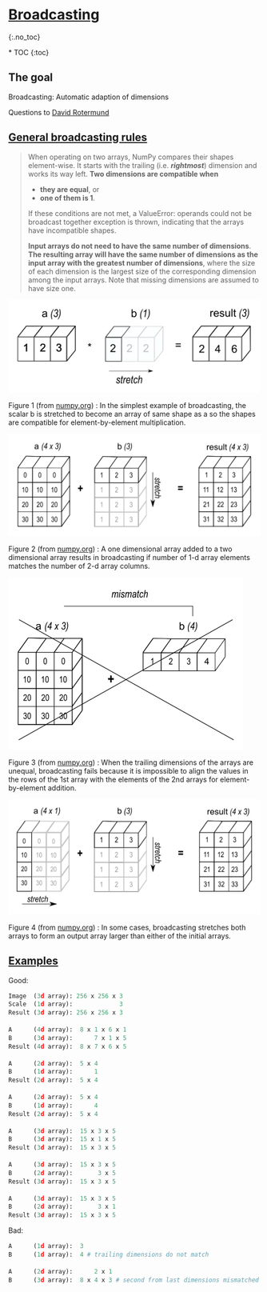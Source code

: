 # [Broadcasting](https://numpy.org/devdocs/user/basics.broadcasting.html)
{:.no_toc}

<nav markdown="1" class="toc-class">
* TOC
{:toc}
</nav>

## The goal

Broadcasting: Automatic adaption of dimensions​

Questions to [David Rotermund](mailto:davrot@uni-bremen.de)

## [General broadcasting rules](https://numpy.org/devdocs/user/basics.broadcasting.html)

> When operating on two arrays, NumPy compares their shapes element-wise. It starts with the trailing (i.e. ***rightmost***) dimension and works its way left. **Two dimensions are compatible when**
> 
> * **they are equal**, or
> * **one of them is 1**.
> 
> If these conditions are not met, a ValueError: operands could not be broadcast together exception is thrown, indicating that the arrays have incompatible shapes.
> 
> **Input arrays do not need to have the same number of dimensions**. **The resulting array will have the same number of dimensions as the input array with the greatest number of dimensions**, where the size of each dimension is the largest size of the corresponding dimension among the input arrays. Note that missing dimensions are assumed to have size one.

![broadcasting_1.png](broadcasting_1.png)

Figure 1 (from [numpy.org](https://numpy.org/devdocs/user/basics.broadcasting.html)) : In the simplest example of broadcasting, the scalar b is stretched to become an array of same shape as a so the shapes are compatible for element-by-element multiplication.

![broadcasting_2.png](broadcasting_2.png)

Figure 2 (from [numpy.org](https://numpy.org/devdocs/user/basics.broadcasting.html)) : A one dimensional array added to a two dimensional array results in broadcasting if number of 1-d array elements matches the number of 2-d array columns.

![broadcasting_3.png](broadcasting_3.png)

Figure 3 (from [numpy.org](https://numpy.org/devdocs/user/basics.broadcasting.html)) : When the trailing dimensions of the arrays are unequal, broadcasting fails because it is impossible to align the values in the rows of the 1st array with the elements of the 2nd arrays for element-by-element addition.

![broadcasting_4.png](broadcasting_4.png)

Figure 4 (from [numpy.org](https://numpy.org/devdocs/user/basics.broadcasting.html)) : In some cases, broadcasting stretches both arrays to form an output array larger than either of the initial arrays.


## [Examples](https://numpy.org/devdocs/user/basics.broadcasting.html#broadcastable-arrays)

Good: 

```python
Image  (3d array): 256 x 256 x 3
Scale  (1d array):             3
Result (3d array): 256 x 256 x 3

A      (4d array):  8 x 1 x 6 x 1
B      (3d array):      7 x 1 x 5
Result (4d array):  8 x 7 x 6 x 5

A      (2d array):  5 x 4
B      (1d array):      1
Result (2d array):  5 x 4

A      (2d array):  5 x 4
B      (1d array):      4
Result (2d array):  5 x 4

A      (3d array):  15 x 3 x 5
B      (3d array):  15 x 1 x 5
Result (3d array):  15 x 3 x 5

A      (3d array):  15 x 3 x 5
B      (2d array):       3 x 5
Result (3d array):  15 x 3 x 5

A      (3d array):  15 x 3 x 5
B      (2d array):       3 x 1
Result (3d array):  15 x 3 x 5
```

Bad:

```python
A      (1d array):  3
B      (1d array):  4 # trailing dimensions do not match

A      (2d array):      2 x 1
B      (3d array):  8 x 4 x 3 # second from last dimensions mismatched
```


